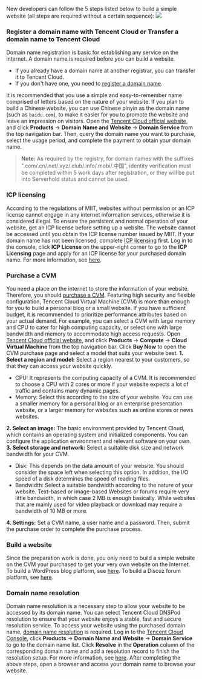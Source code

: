 New developers can follow the 5 steps listed below to build a simple website (all steps are required without a certain sequence):
![](//mc.qcloudimg.com/static/img/56e6e903622c3aaa851f1072d629c2d1/image.png)
### Register a domain name with Tencent Cloud or Transfer a domain name to Tencent Cloud
Domain name registration is basic for establishing any service on the internet. A domain name is required before you can build a website.
 - If you already have a domain name at another registrar, you can transfer it to Tencent Cloud.
 - If you don't have one, you need to [register a domain name](https://buy.cloud.tencent.com/domain).

It is recommended that you use a simple and easy-to-remember name comprised of letters based on the nature of your website. If you plan to build a Chinese website, you can use Chinese pinyin as the domain name (such as `baidu.com`), to make it easier for you to promote the website and leave an impression on visitors.
Open the [Tencent Cloud official website](https://cloud.tencent.com/), and click **Products** -> **Domain Name and Website** -> **Domain Service** from the top navigation bar. Then, query the domain name you want to purchase, select the usage period, and complete the payment to obtain your domain name.
>**Note:**
>As required by the registry, for domain names with the suffixes ".com/.cn/.net/.xyz/.club/.info/.mobi/.中国", identity verification must be completed within 5 work days after registration, or they will be put into Serverhold status and cannot be used.

### ICP licensing
According to the regulations of MIIT, websites without permission or an ICP license cannot engage in any internet information services, otherwise it is considered illegal. To ensure the persistent and normal operation of your website, get an ICP license before setting up a website. The website cannot be accessed until you obtain the ICP license number issued by MIIT. If your domain name has not been licensed, complete [ICP licensing](https://console.cloud.tencent.com/beian) first.
Log in to the console, click **ICP License** on the upper-right corner to go to the **ICP Licensing** page and apply for an ICP license for your purchased domain name. For more information, see [here](https://cloud.tencent.com/document/product/243/655).

### Purchase a CVM
You need a place on the internet to store the information of your website. Therefore, you should [purchase a CVM](https://intl.cloud.tencent.com/product/cvm).
Featuring high security and flexible configuration, Tencent Cloud Virtual Machine (CVM) is more than enough for you to build a personal blog or a small website. If you have sufficient budget, it is recommended to prioritize performance attributes based on your actual demand. For example, you can select a CVM with large memory and CPU to cater for high computing capacity, or select one with large bandwidth and memory to accommodate high access requests.
Open [Tencent Cloud official website](https://cloud.tencent.com/), and click **Products** -> **Compute** -> **Cloud Virtual Machine** from the top navigation bar. Click **Buy Now** to open the CVM purchase page and select a model that suits your website best.
**1. Select a region and model:** Select a region nearest to your customers, so that they can access your website quickly.
 - CPU: It represents the computing capacity of a CVM. It is recommended to choose a CPU with 2 cores or more if your website expects a lot of traffic and contains many dynamic pages.
 - Memory: Select this according to the size of your website. You can use a smaller memory for a personal blog or an enterprise presentation website, or a larger memory for websites such as online stores or news websites.

**2. Select an image:** The basic environment provided by Tencent Cloud, which contains an operating system and initialized components. You can configure the application environment and relevant software on your own.
**3. Select storage and network:** Select a suitable disk size and network bandwidth for your CVM.
 - Disk: This depends on the data amount of your website. You should consider the space left when selecting this option. In addition, the I/O speed of a disk determines the speed of reading files.
 - Bandwidth: Select a suitable bandwidth according to the nature of your website. Text-based or image-based Websites or forums require very little bandwidth, in which case 2 MB is enough basically. While websites that are mainly used for video playback or download may require a bandwidth of 10 MB or more.

**4. Settings:** Set a CVM name, a user name and a password.
Then, submit the purchase order to complete the purchase process.

### Build a website
Since the preparation work is done, you only need to build a simple website on the CVM your purchased to get your very own website on the Internet.
To build a WordPress blog platform, see [here](https://intl.cloud.tencent.com/document/product/213/8044).
To build a Discuz forum platform, see [here](https://intl.cloud.tencent.com/document/product/213/8043).

### Domain name resolution
Domain name resolution is a necessary step to allow your website to be accessed by its domain name. You can select Tencent Cloud DNSPod resolution to ensure that your website enjoys a stable, fast and secure resolution service. To access your website using the purchased domain name, [domain name resolution](https://console.cloud.tencent.com/cns/domains) is required.
Log in to the [Tencent Cloud Console](https://console.cloud.tencent.com/), click **Products** -> **Domain Name and Website** -> **Domain Service** to go to the domain name list. Click **Resolve** in the **Operation** column of the corresponding domain name and add a resolution record to finish the resolution setup. For more information, see [here](https://cloud.tencent.com/document/product/302/3446).
After completing the above steps, open a browser and access your domain name to browse your website.

